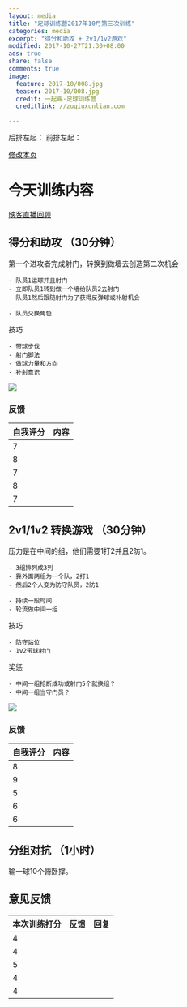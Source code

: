 ```yaml
---
layout: media
title: "足球训练营2017年10月第三次训练"
categories: media
excerpt: "得分和助攻 + 2v1/1v2游戏"
modified: 2017-10-27T21:30+08:00
ads: true
share: false
comments: true
image:
  feature: 2017-10/008.jpg
  teaser: 2017-10/008.jpg
  credit: 一起踢·足球训练营
  creditlink: //zuqiuxunlian.com

---
```

后排左起：
前排左起：


<a href="https://github.com/zuqiuxunlian/zuqiuxunlian/edit/gh-pages/_posts/media/2017-10-27-training-20171027.md" class="btn-info">修改本页</a>

# 今天训练内容
<a href="https://mlive7.inke.cn/share/live.html?uid=56096085&liveid=1509107156769945&ctime=1509107156&share_uid=56096085&share_time=1509117863&share_from=" class="btn-info">映客直播回顾</a>

## 得分和助攻 （30分钟）

第一个进攻者完成射门，转换到做墙去创造第二次机会

	- 队员1运球并且射门
	- 立即队员1转到做一个墙给队员2去射门
	- 队员1然后跟随射门为了获得反弹球或补射机会

	- 队员交换角色

技巧

	- 带球步伐
	- 射门脚法
	- 做球力量和方向
    - 补射意识

![]({{site.url}}/images/2017-10/006.jpg)

### 反馈

自我评分|内容
---|---
7|
8|
7|
8|
7|

## 2v1/1v2 转换游戏 （30分钟）
压力是在中间的组，他们需要1打2并且2防1。

	- 3组排列成3列
	- 靠外面两组为一个队，2打1
	- 然后2个人变为防守队员，2防1

	- 持续一段时间
	- 轮流做中间一组

技巧

	- 防守站位
	- 1v2带球射门

奖惩

	- 中间一组抢断成功或射门5个就换组？
    - 中间一组当守门员？

![]({{site.url}}/images/2017-10/007.jpg)

### 反馈

|自我评分|内容|
---|---
8|
9|
5|
6|
6|

## 分组对抗 （1小时）
输一球10个俯卧撑。

## 意见反馈

|本次训练打分|反馈|回复|
|---|---|---|
4|
4|
5|
4|
4|
